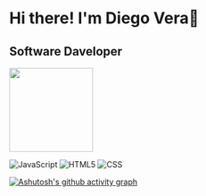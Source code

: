 <h1>Hi there! I'm Diego Vera👋</h1>
<h2>Software Daveloper</h2>
<img src="https://raw.githubusercontent.com/iampavangandhi/iampavangandhi/master/gifs/coder.gif" width="150px" height="150px" />

![JavaScript](https://img.shields.io/badge/logo-javascript-blue?logo=javascript)
![HTML5](https://img.shields.io/badge/-HTML5-333333?style=flat&logo=HTML5)
![CSS](https://img.shields.io/badge/-CSS-333333?style=flat&logo=CSS3&logoColor=1572B6)

[![Ashutosh's github activity graph](https://github-readme-activity-graph.vercel.app/graph?username=DiegoAlejandroVera&theme=merko)](https://github.com/ashutosh00710/github-readme-activity-graph)
